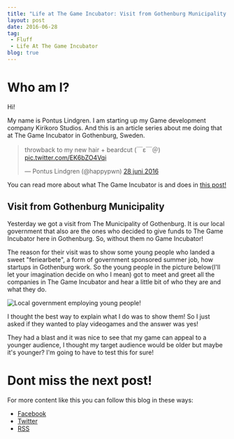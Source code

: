 ```yaml
---
title: "Life at The Game Incubator: Visit from Gothenburg Municipality "
layout: post
date: 2016-06-28
tag:
 - Fluff
 - Life At The Game Incubator
blog: true
---
```

# Who am I?
Hi!

My name is Pontus Lindgren. I am starting up my Game development company Kirikoro Studios. And this is an article series about me doing that at The Game Incubator in Gothenburg, Sweden.

<blockquote class="twitter-tweet" data-lang="sv"><p lang="en" dir="ltr">throwback to my new hair + beardcut (￣ε￣＠) <a href="https://t.co/EK6bZO4Vqi">pic.twitter.com/EK6bZO4Vqi</a></p>&mdash; Pontus Lindgren (@happypwn) <a href="https://twitter.com/happypwn/status/747702928492888064">28 juni 2016</a></blockquote>
<script async src="//platform.twitter.com/widgets.js" charset="utf-8"></script>

You can read more about what The Game Incubator is and does in [this post!](/incubator-life-001)

## Visit from Gothenburg Municipality
Yesterday we got a visit from The Municipality of Gothenburg. It is our local government that also are the ones who decided to give funds to The Game Incubator here in Gothenburg. So, without them no Game Incubator!

The reason for their visit was to show some young people who landed a sweet "feriearbete", a form of government sponsored summer job, how startups in Gothenburg work. So the young people in the picture below(I'll let your imagination decide on who I mean) got to meet and greet all the companies in The Game Incubator and hear a little bit of who they are and what they do.

![Local government employing young people!](/assets/images/municipalityofgothenburg.jpg "Local government employing young people!")

I thought the best way to explain what I do was to show them! So I just asked if they wanted to play videogames and the answer was yes!

They had a blast and it was nice to see that my game can appeal to a younger audience, I thought my target audience would be older but maybe it's younger? I'm going to have to test this for sure!

# Dont miss the next post!

For more content like this you can follow this blog in these ways:

 - [Facebook](http://Facebook.com/kirikorostudios)
 - [Twitter](http://twitter.com/happypwn)
 - [RSS](http://kirikoro.com/feed.xml)
